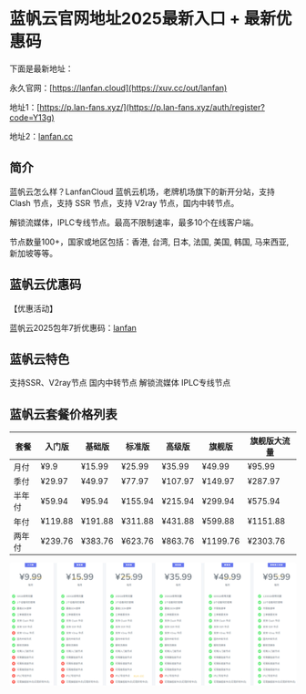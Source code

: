 # 蓝帆云官网地址2025最新入口 + 最新优惠码

下面是最新地址：

永久官网：[https://lanfan.cloud](https://xuv.cc/out/lanfan)

地址1：[https://p.lan-fans.xyz/](https://p.lan-fans.xyz/auth/register?code=Y13g)

地址2：[lanfan.cc](https://xuv.cc/out/lanfan)

## 简介

蓝帆云怎么样？LanfanCloud 蓝帆云机场，老牌机场旗下的新开分站，支持 Clash 节点，支持 SSR 节点，支持 V2ray 节点，国内中转节点。

解锁流媒体，IPLC专线节点。最高不限制速率，最多10个在线客户端。

节点数量100+，国家或地区包括：香港, 台湾, 日本, 法国, 美国, 韩国, 马来西亚, 新加坡等等。

## 蓝帆云优惠码

【优惠活动】

蓝帆云2025包年7折优惠码：[lanfan](https://xuv.cc/out/lanfan)

## 蓝帆云特色

支持SSR、V2ray节点
国内中转节点
解锁流媒体
IPLC专线节点

## 蓝帆云套餐价格列表

|套餐|入门版|基础版|标准版|高级版|旗舰版|旗舰版大流量|
|----|----|----|----|----|----|----|
|月付|¥9.9|¥15.99|¥25.99|¥35.99|¥49.99|¥95.99|
|季付|¥29.97|¥49.97|¥77.97|¥107.97|¥149.97|¥287.97|
|半年付|¥59.94|¥95.94|¥155.94|¥215.94|¥299.94|¥575.94|
|年付|¥119.88|¥191.88|¥311.88|¥431.88|¥599.88|¥1151.88|
|两年付|¥239.76|¥383.76|¥623.76|¥863.76|¥1199.76|¥2303.76|

[![蓝帆云机场套餐价格](0_lanfancloud_20240601_173440.png)](https://xuv.cc/out/lanfan)
